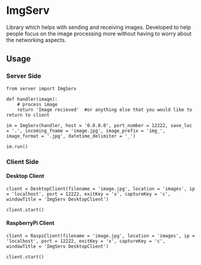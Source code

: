 # ImgServ

Library which helps with sending and receiving images. Developed to help people focus on the image processing more without having to worry about the networking aspects.

## Usage

### Server Side
```
from server import ImgServ

def handler(image):
    # process image
    return 'Image recieved'  #or anything else that you would like to return to client

im = ImgServ(handler, host = '0.0.0.0', port_number = 12222, save_loc = '.', incoming_fname = 'image.jpg', image_prefix = 'img_', image_format = '.jpg', datetime_delimiter = '_')

im.run()
```

### Client Side 

#### Desktop Client 
```
client = DesktopClient(filename = 'image.jpg', location = 'images', ip = 'localhost', port = 12222, exitKey = 'x', captureKey = 'c', windowTitle = 'ImgServ DesktopClient')

client.start()
```

#### RaspberryPi Client 
```
client = RaspiClient(filename = 'image.jpg', location = 'images', ip = 'localhost', port = 12222, exitKey = 'x', captureKey = 'c', windowTitle = 'ImgServ DesktopClient')

client.start()
```
